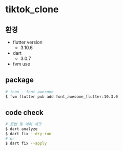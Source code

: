 # tiktok_clone

## 환경

- flutter version
  - 3.10.6
- dart
  - 3.0.7
- fvm use

## package

```bash
# icon - font awesome
$ fvm flutter pub add font_awesome_flutter:10.3.0
```

## code check

```bash
# 문법 및 에러 체크
$ dart analyze
$ dart fix --dry-run
# or
$ dart fix --apply
```
